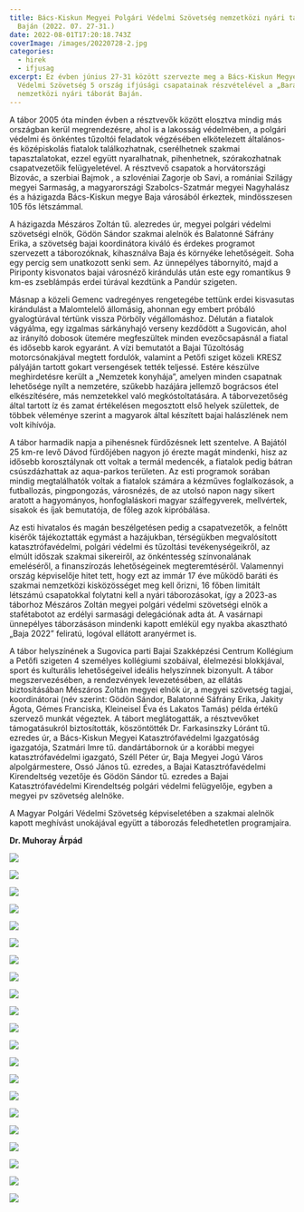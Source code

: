 ```yaml
---
title: Bács-Kiskun Megyei Polgári Védelmi Szövetség nemzetközi nyári tábora
  Baján (2022. 07. 27-31.)
date: 2022-08-01T17:20:18.743Z
coverImage: /images/20220728-2.jpg
categories:
  - hirek
  - ifjusag
excerpt: Ez évben június 27-31 között szervezte meg a Bács-Kiskun Megyei Polgári
  Védelmi Szövetség 5 ország ifjúsági csapatainak részvételével a „Barátság”
  nemzetközi nyári táborát Baján.
---
```

A tábor 2005 óta minden évben a résztvevők között elosztva mindig más országban kerül megrendezésre, ahol is a lakosság védelmében, a polgári védelmi és önkéntes tűzoltói feladatok végzésében elkötelezett általános- és középiskolás fiatalok találkozhatnak, cserélhetnek szakmai tapasztalatokat, ezzel együtt nyaralhatnak, pihenhetnek, szórakozhatnak csapatvezetőik felügyeletével. A résztvevő csapatok a horvátországi Bizovác, a szerbiai Bajmok , a szlovéniai Zagorje ob Savi, a romániai Szilágy megyei Sarmaság, a magyarországi Szabolcs-Szatmár megyei Nagyhalász és a házigazda Bács-Kiskun megye Baja városából érkeztek, mindösszesen 105 fős létszámmal.

A házigazda Mészáros Zoltán tű. alezredes úr, megyei polgári védelmi szövetségi elnök, Gödön Sándor szakmai alelnök és Balatonné Sáfrány Erika, a szövetség bajai koordinátora kiváló és érdekes programot szervezett a táborozóknak, kihasználva Baja és környéke lehetőségeit. Soha egy percig sem unatkozott senki sem. Az ünnepélyes tábornyitó, majd a Piriponty kisvonatos bajai városnéző kirándulás után este egy romantikus 9 km-es zseblámpás erdei túrával kezdtünk a Pandúr szigeten. 

Másnap a közeli Gemenc vadregényes rengetegébe tettünk erdei kisvasutas kirándulást a Malomtelelő állomásig, ahonnan egy embert próbáló gyalogtúrával tértünk vissza Pörböly végállomáshoz. Délután a fiatalok vágyálma, egy izgalmas sárkányhajó verseny kezdődött a Sugovicán, ahol az irányító dobosok ütemére megfeszültek minden evezőcsapásnál a fiatal és idősebb karok egyaránt. A vízi bemutatót a Bajai Tűzoltóság motorcsónakjával megtett fordulók, valamint a Petőfi sziget közeli KRESZ pályáján tartott gokart versengések tették teljessé. Estére készülve meghirdetésre került a „Nemzetek konyhája”, amelyen minden csapatnak lehetősége nyílt a nemzetére, szűkebb hazájára jellemző bográcsos étel elkészítésére, más nemzetekkel való megkóstoltatására. A táborvezetőség által tartott íz és zamat értékelésen megosztott első helyek születtek, de többek véleménye szerint a magyarok által készített bajai halászlének nem volt kihívója.

A tábor harmadik napja a pihenésnek fürdőzésnek lett szentelve. A Bajától 25 km-re levő Dávod fürdőjében nagyon jó érezte magát mindenki, hisz az idősebb korosztálynak ott voltak a termál medencék, a fiatalok pedig bátran csúszdázhattak az aqua-parkos területen. Az esti programok sorában mindig megtalálhatók voltak a fiatalok számára a kézműves foglalkozások, a futballozás, pingpongozás, városnézés, de az utolsó napon nagy sikert aratott a hagyományos, honfoglaláskori magyar szálfegyverek, mellvértek, sisakok és íjak bemutatója, de főleg azok kipróbálása.

Az esti hivatalos és magán beszélgetésen pedig a csapatvezetők, a felnőtt kisérők tájékoztatták egymást a hazájukban, térségükben megvalósított katasztrófavédelmi, polgári védelmi és tűzoltási tevékenységeikről, az elmúlt időszak szakmai sikereiről, az önkéntesség színvonalának emeléséről, a finanszírozás lehetőségeinek megteremtéséről. Valamennyi ország képviselője hitet tett, hogy ezt az immár 17 éve működő baráti és szakmai nemzetközi kisközösséget meg kell őrizni, 16 főben limitált létszámú csapatokkal folytatni kell a nyári táborozásokat, így a 2023-as táborhoz Mészáros Zoltán megyei polgári védelmi szövetségi elnök a stafétabotot az erdélyi sarmasági delegációnak adta át. A vasárnapi ünnepélyes táborzásáson mindenki kapott emlékül egy nyakba akasztható „Baja 2022” feliratú, logóval ellátott aranyérmet is.

A tábor helyszínének a Sugovica parti Bajai Szakképzési Centrum Kollégium a Petőfi szigeten 4 személyes kollégiumi szobáival, élelmezési blokkjával, sport és kulturális lehetőségeivel ideális helyszínnek bizonyult. A tábor megszervezésében, a rendezvények levezetésében, az ellátás biztosításában Mészáros Zoltán megyei elnök úr, a megyei szövetség tagjai, koordinátorai (név szerint: Gödön Sándor, Balatonné Sáfrány Erika, Jakity Ágota, Gémes Franciska, Kleineisel Éva és Lakatos Tamás) példa értékű szervező munkát végeztek. A tábort meglátogatták, a résztvevőket támogatásukról biztosították, köszöntötték Dr. Farkasinszky Lóránt tű. ezredes úr, a Bács-Kiskun Megyei Katasztrófavédelmi Igazgatóság igazgatója, Szatmári Imre tű. dandártábornok úr a korábbi megyei katasztrófavédelmi igazgató, Széll Péter úr, Baja Megyei Jogú Város alpolgármestere, Ossó János tű. ezredes, a Bajai Katasztrófavédelmi Kirendeltség vezetője és Gödön Sándor tű. ezredes a Bajai Katasztrófavédelmi Kirendeltség polgári védelmi felügyelője, egyben a megyei pv szövetség alelnöke.

A Magyar Polgári Védelmi Szövetség képviseletében a szakmai alelnök kapott meghívást unokájával együtt a táborozás feledhetetlen programjaira.

**Dr. Muhoray Árpád**

![](/images/20220728-1.jpg)

![](/images/20220728-3.jpg)

![](/images/20220728-5.jpg)

![](/images/20220728-6.jpg)

![](/images/20220728-7.jpg)

![](/images/20220728-22.jpg)

![](/images/20220728-23.jpg)

![](/images/20220728-8.jpg)

![](/images/20220728-9.jpg)

![](/images/20220728-10.jpg)

![](/images/20220728-11.jpg)

![](/images/20220728-12.jpg)

![](/images/20220728-13.jpg)

![](/images/20220728-14.jpg)

![](/images/20220728-15.jpg)

![](/images/20220728-16.jpg)

![](/images/20220728-17.jpg)

![](/images/20220728-18.jpg)

![](/images/20220728-24.jpg)

![](/images/20220728-25.jpg)

![](/images/20220728-26.jpg)